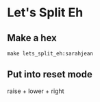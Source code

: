 # Let's Split Eh

## Make a hex
`make lets_split_eh:sarahjean`

## Put into reset mode
raise + lower + right

